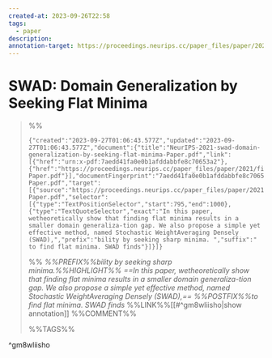 ```yaml
---
created-at: 2023-09-26T22:58
tags:
  - paper
description: 
annotation-target: https://proceedings.neurips.cc/paper_files/paper/2021/file/bcb41ccdc4363c6848a1d760f26c28a0-Paper.pdf
---
```

# SWAD: Domain Generalization by Seeking Flat Minima


>%%
>```annotation-json
>{"created":"2023-09-27T01:06:43.577Z","updated":"2023-09-27T01:06:43.577Z","document":{"title":"NeurIPS-2021-swad-domain-generalization-by-seeking-flat-minima-Paper.pdf","link":[{"href":"urn:x-pdf:7aedd41fa0e0b1afddabbfe8c70653a2"},{"href":"https://proceedings.neurips.cc/paper_files/paper/2021/file/bcb41ccdc4363c6848a1d760f26c28a0-Paper.pdf"}],"documentFingerprint":"7aedd41fa0e0b1afddabbfe8c70653a2"},"uri":"https://proceedings.neurips.cc/paper_files/paper/2021/file/bcb41ccdc4363c6848a1d760f26c28a0-Paper.pdf","target":[{"source":"https://proceedings.neurips.cc/paper_files/paper/2021/file/bcb41ccdc4363c6848a1d760f26c28a0-Paper.pdf","selector":[{"type":"TextPositionSelector","start":795,"end":1000},{"type":"TextQuoteSelector","exact":"In this paper, wetheoretically show that finding flat minima results in a smaller domain generaliza-tion gap. We also propose a simple yet effective method, named Stochastic WeightAveraging Densely (SWAD),","prefix":"bility by seeking sharp minima. ","suffix":" to find flat minima. SWAD finds"}]}]}
>```
>%%
>*%%PREFIX%%bility by seeking sharp minima.%%HIGHLIGHT%% ==In this paper, wetheoretically show that finding flat minima results in a smaller domain generaliza-tion gap. We also propose a simple yet effective method, named Stochastic WeightAveraging Densely (SWAD),== %%POSTFIX%%to find flat minima. SWAD finds*
>%%LINK%%[[#^gm8wliisho|show annotation]]
>%%COMMENT%%
>
>%%TAGS%%
>
^gm8wliisho
